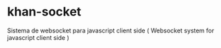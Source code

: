 # khan-socket
Sistema de websocket para javascript client side ( Websocket system for javascript client side )
